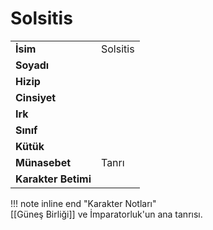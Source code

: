 # Solsitis   
  
  
|  |  |  
|---|---|  
| **İsim** | Solsitis |  
| **Soyadı** |  |  
| **Hizip** |  |  
| **Cinsiyet** |  |  
| **Irk** |  |  
| **Sınıf** |  |  
| **Kütük** |  |  
| **Münasebet** | Tanrı |  
| **Karakter Betimi** |  |  
  
  
!!! note inline end "Karakter Notları"  
	[[Güneş Birliği]] ve İmparatorluk'un ana tanrısı.  
  